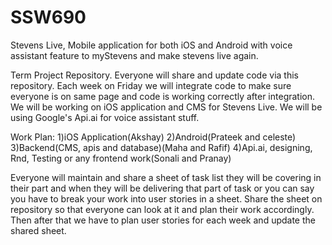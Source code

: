 # SSW690
Stevens Live, Mobile application for both iOS and Android with voice assistant feature to myStevens and make stevens live again.


Term Project Repository. Everyone will share and update code via this repository. Each week on Friday we will integrate code to make sure everyone is on same page and code is working correctly after integration. We will be working on iOS application and CMS for Stevens Live. We will be using Google's Api.ai for voice assistant stuff.

Work Plan:
1)iOS Application(Akshay)
2)Android(Prateek and celeste)
3)Backend(CMS, apis and database)(Maha and Rafif)
4)Api.ai, designing, Rnd, Testing or any frontend work(Sonali and Pranay)

Everyone will maintain and share a sheet of task list they will be covering in their part and when they will be delivering that part of task or you can say you have to break your work into user stories in a sheet. Share the sheet on repository so that everyone can look at it and plan their work accordingly. Then after that we have to plan user stories for each week and update the shared sheet.
